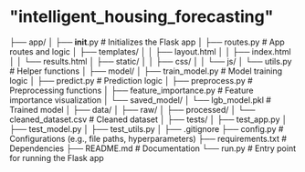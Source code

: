 # "intelligent_housing_forecasting"

├── app/
│   ├── __init__.py            # Initializes the Flask app
│   ├── routes.py              # App routes and logic
│   ├── templates/
│   │   ├── layout.html
│   │   ├── index.html
│   │   └── results.html
│   ├── static/
│   │   ├── css/
│   │   └── js/
│   └── utils.py               # Helper functions
│
├── model/
│   ├── train_model.py         # Model training logic
│   ├── predict.py             # Prediction logic
│   ├── preprocess.py          # Preprocessing functions
│   ├── feature_importance.py  # Feature importance visualization
│   └── saved_model/
│       └── lgb_model.pkl      # Trained model
│
├── data/
│   ├── raw/
│   ├── processed/
│   └── cleaned_dataset.csv    # Cleaned dataset
│
├── tests/
│   ├── test_app.py
│   ├── test_model.py
│   ├── test_utils.py
│
├── .gitignore
├── config.py                 # Configurations (e.g., file paths, hyperparameters)
├── requirements.txt          # Dependencies
├── README.md                 # Documentation
└── run.py                    # Entry point for running the Flask app
